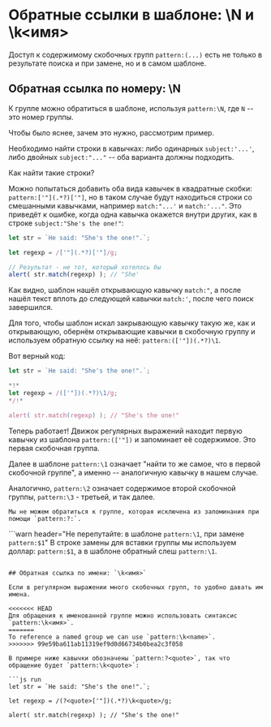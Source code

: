 # Обратные ссылки в шаблоне: \N и \k<имя>

Доступ к содержимому скобочных групп `pattern:(...)` есть не только в результате поиска и при замене, но и в самом шаблоне.

## Обратная ссылка по номеру: \N

К группе можно обратиться в шаблоне, используя `pattern:\N`, где `N` -- это номер группы.

Чтобы было яснее, зачем это нужно, рассмотрим пример.

Необходимо найти строки в кавычках: либо одинарных `subject:'...'`, либо двойных `subject:"..."` -- оба варианта должны подходить.

Как найти такие строки?

Можно попытаться добавить оба вида кавычек в квадратные скобки: `pattern:['"](.*?)['"]`, но в таком случае будут находиться строки со смешанными кавычками, например `match:"...'` и `match:'..."`. Это приведёт к ошибке, когда одна кавычка окажется внутри других, как в строке `subject:"She's the one!"`:

```js run
let str = `He said: "She's the one!".`;

let regexp = /['"](.*?)['"]/g;

// Результат - не тот, который хотелось бы
alert( str.match(regexp) ); // "She'
```

Как видно, шаблон нашёл открывающую кавычку `match:"`, а после нашёл текст вплоть до следующей кавычки `match:'`, после чего поиск завершился.

Для того, чтобы шаблон искал закрывающую кавычку такую же, как и открывающую, обернём открывающие кавычки в скобочную группу и используем обратную ссылку на неё: `pattern:(['"])(.*?)\1`.

Вот верный код:

```js run
let str = `He said: "She's the one!".`;

*!*
let regexp = /(['"])(.*?)\1/g;
*/!*

alert( str.match(regexp) ); // "She's the one!"
```

Теперь работает! Движок регулярных выражений находит первую кавычку из шаблона `pattern:(['"])` и запоминает её содержимое. Это первая скобочная группа.

Далее в шаблоне `pattern:\1` означает "найти то же самое, что в первой скобочной группе", а именно -- аналогичную кавычку в нашем случае.

Аналогично, `pattern:\2` означает содержимое второй скобочной группы, `pattern:\3` - третьей, и так далее.

```smart
Мы не можем обратиться к группе, которая исключена из запоминания при помощи `pattern:?:`.
```

```warn header="Не перепутайте: в шаблоне `pattern:\1`, при замене `pattern:$1`"
В строке замены для вставки группы мы используем доллар: `pattern:$1`, а в шаблоне обратный слеш `pattern:\1`.
```

## Обратная ссылка по имени: `\k<имя>`

Если в регулярном выражении много скобочных групп, то удобно давать им имена.

<<<<<<< HEAD
Для обращения к именованной группе можно использовать синтаксис `pattern:\k<имя>`.
=======
To reference a named group we can use `pattern:\k<name>`.
>>>>>>> 99e59ba611ab11319ef9d0d66734b0bea2c3f058

В примере ниже кавычки обозначены `pattern:?<quote>`, так что обращение будет `pattern:\k<quote>`:

```js run
let str = `He said: "She's the one!".`;

let regexp = /(?<quote>['"])(.*?)\k<quote>/g;

alert( str.match(regexp) ); // "She's the one!"
```
